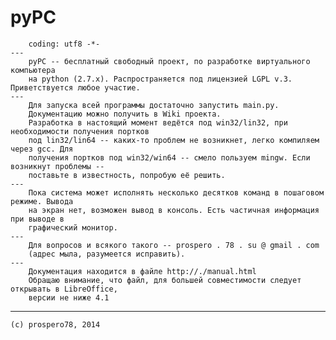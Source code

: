 pyPC
=====
        coding: utf8 -*-
    ---
        pyPC -- бесплатный свободный проект, по разработке виртуального компьютера
        на python (2.7.x). Распространяется под лицензией LGPL v.3. Приветствуется любое участие.
    ---
        Для запуска всей программы достаточно запустить main.py.
        Документацию можно получить в Wiki проекта.
        Разработка в настоящий момент ведётся под win32/lin32, при необходимости получения портков
        под lin32/lin64 -- каких-то проблем не возникнет, легко компиляем через gcc. Для
        получения портков под win32/win64 -- смело пользуем mingw. Если возникнут проблемы --
        поставьте в известность, попробую её решить.
    ---
        Пока система может исполнять несколько десятков команд в пошаговом режиме. Вывода
        на экран нет, возможен вывод в консоль. Есть частичная информация при выводе в 
        графический монитор.
    ---
        Для вопросов и всякого такого -- prospero . 78 . su @ gmail . com
        (адрес мыла, разумеется исправить).
    ---
        Документация находится в файле http://./manual.html
        Обращаю внимание, что файл, для большей совместимости следует открывать в LibreOffice,
        версии не ниже 4.1

------
    (с) prospero78, 2014

